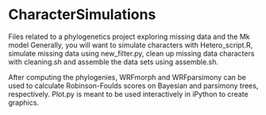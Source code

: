 CharacterSimulations
====================

Files related to a phylogenetics project exploring missing data and the Mk model
Generally, you will want to simulate characters with Hetero_script.R, simulate missing data using new_filter.py, clean up missing data characters with cleaning.sh and assemble the data sets using assemble.sh. 

After computing the phylogenies, WRFmorph and WRFparsimony can be used to calculate Robinson-Foulds scores on Bayesian and parsimony trees, respectively. Plot.py is meant to be used interactively in iPython to create graphics. 

